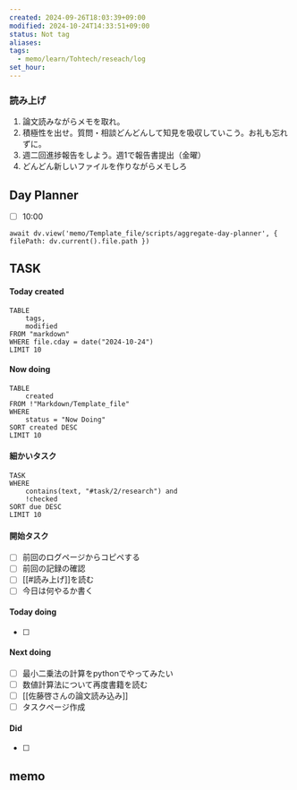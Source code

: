 ```yaml
---
created: 2024-09-26T18:03:39+09:00
modified: 2024-10-24T14:33:51+09:00
status: Not tag
aliases: 
tags:
  - memo/learn/Tohtech/reseach/log
set_hour: 
---
```


### 読み上げ
1. 論文読みながらメモを取れ。
2. 積極性を出せ。質問・相談どんどんして知見を吸収していこう。お礼も忘れずに。
3. 週二回進捗報告をしよう。週1で報告書提出（金曜）
4. どんどん新しいファイルを作りながらメモしろ
## Day Planner
- [ ] 10:00 
```dataviewjs
await dv.view('memo/Template_file/scripts/aggregate-day-planner', { filePath: dv.current().file.path })
```
## TASK
#### Today created
```dataview
TABLE
	tags, 
	modified
FROM "markdown"
WHERE file.cday = date("2024-10-24")
LIMIT 10
```
#### Now doing
```dataview
TABLE
	created
FROM !"Markdown/Template_file"
WHERE
	status = "Now Doing"
SORT created DESC
LIMIT 10
```
#### 細かいタスク
```dataview
TASK
WHERE 
	contains(text, "#task/2/research") and
	!checked
SORT due DESC
LIMIT 10
```
#### 開始タスク
- [ ] 前回のログページからコピペする
- [ ] 前回の記録の確認
- [ ] [[#読み上げ]]を読む
- [ ] 今日は何やるか書く
#### Today doing
- [ ] 
#### Next doing
- [ ] 最小二乗法の計算をpythonでやってみたい
- [ ] 数値計算法について再度書籍を読む
- [ ] [[佐藤啓さんの論文読み込み]]
- [ ] タスクページ作成
#### Did
- [ ] 
## memo
### 